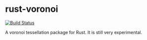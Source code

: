 rust-voronoi
============

[![Build Status](https://travis-ci.org/Moredread/rust-voronoi.svg?branch=master)](https://travis-ci.org/Moredread/rust-voronoi)

A voronoi tessellation package for Rust. It is still very experimental.
